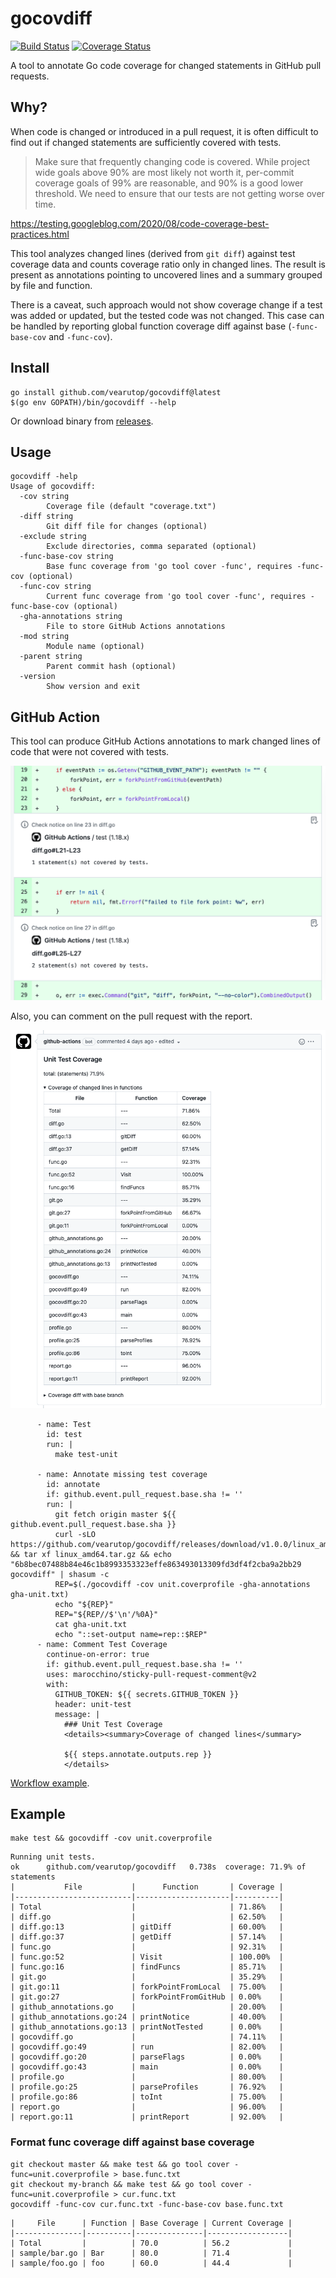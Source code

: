 # gocovdiff

[![Build Status](https://github.com/vearutop/gocovdiff/workflows/test-unit/badge.svg)](https://github.com/vearutop/gocovdiff/actions?query=branch%3Amaster+workflow%3Atest-unit)
[![Coverage Status](https://codecov.io/gh/vearutop/gocovdiff/branch/master/graph/badge.svg)](https://codecov.io/gh/vearutop/gocovdiff)

A tool to annotate Go code coverage for changed statements in GitHub pull requests.

## Why?

When code is changed or introduced in a pull request, it is often difficult to find out if changed statements are 
sufficiently covered with tests. 

> Make sure that frequently changing code is covered. While project wide goals above 90% are most likely not worth it, per-commit coverage goals of 99% are reasonable, and 90% is a good lower threshold. We need to ensure that our tests are not getting worse over time.

https://testing.googleblog.com/2020/08/code-coverage-best-practices.html

This tool analyzes changed lines (derived from `git diff`) against test coverage data and counts coverage ratio only in changed lines.
The result is present as annotations pointing to uncovered lines and a summary grouped by file and function.

There is a caveat, such approach would not show coverage change if a test was added or updated, but the tested code was not changed.
This case can be handled by reporting global function coverage diff against base (`-func-base-cov` and `-func-cov`). 

## Install

```
go install github.com/vearutop/gocovdiff@latest
$(go env GOPATH)/bin/gocovdiff --help
```

Or download binary from [releases](https://github.com/vearutop/gocovdiff/releases).

## Usage

```
gocovdiff -help
Usage of gocovdiff:
  -cov string
        Coverage file (default "coverage.txt")
  -diff string
        Git diff file for changes (optional)
  -exclude string
        Exclude directories, comma separated (optional)
  -func-base-cov string
        Base func coverage from 'go tool cover -func', requires -func-cov (optional)
  -func-cov string
        Current func coverage from 'go tool cover -func', requires -func-base-cov (optional)
  -gha-annotations string
        File to store GitHub Actions annotations
  -mod string
        Module name (optional)
  -parent string
        Parent commit hash (optional)
  -version
        Show version and exit
```

## GitHub Action

This tool can produce GitHub Actions annotations to mark changed lines of code that were not covered with tests.

![Annotations](./resources/annotations.png)

Also, you can comment on the pull request with the report.

![Comment](./resources/comment.png)

```
      - name: Test
        id: test
        run: |
          make test-unit

      - name: Annotate missing test coverage
        id: annotate
        if: github.event.pull_request.base.sha != ''
        run: |
          git fetch origin master ${{ github.event.pull_request.base.sha }}
          curl -sLO https://github.com/vearutop/gocovdiff/releases/download/v1.0.0/linux_amd64.tar.gz && tar xf linux_amd64.tar.gz && echo "6b8bec07488b84e46c1b8993353323effe863493013309fd3df4f2cba9a2bb29  gocovdiff" | shasum -c
          REP=$(./gocovdiff -cov unit.coverprofile -gha-annotations gha-unit.txt)
          echo "${REP}"
          REP="${REP//$'\n'/%0A}"
          cat gha-unit.txt
          echo "::set-output name=rep::$REP"
      - name: Comment Test Coverage
        continue-on-error: true
        if: github.event.pull_request.base.sha != ''
        uses: marocchino/sticky-pull-request-comment@v2
        with:
          GITHUB_TOKEN: ${{ secrets.GITHUB_TOKEN }}
          header: unit-test
          message: |
            ### Unit Test Coverage
            <details><summary>Coverage of changed lines</summary>
            
            ${{ steps.annotate.outputs.rep }}
            </details>

```

[Workflow example](https://github.com/bool64/dev/blob/v0.2.13/templates/github/workflows/test-unit.yml).


## Example 
```
make test && gocovdiff -cov unit.coverprofile
```
```
Running unit tests.
ok      github.com/vearutop/gocovdiff   0.738s  coverage: 71.9% of statements
|           File           |      Function       | Coverage |
|--------------------------|---------------------|----------|
| Total                    |                     | 71.86%   |
| diff.go                  |                     | 62.50%   |
| diff.go:13               | gitDiff             | 60.00%   |
| diff.go:37               | getDiff             | 57.14%   |
| func.go                  |                     | 92.31%   |
| func.go:52               | Visit               | 100.00%  |
| func.go:16               | findFuncs           | 85.71%   |
| git.go                   |                     | 35.29%   |
| git.go:11                | forkPointFromLocal  | 75.00%   |
| git.go:27                | forkPointFromGitHub | 0.00%    |
| github_annotations.go    |                     | 20.00%   |
| github_annotations.go:24 | printNotice         | 40.00%   |
| github_annotations.go:13 | printNotTested      | 0.00%    |
| gocovdiff.go             |                     | 74.11%   |
| gocovdiff.go:49          | run                 | 82.00%   |
| gocovdiff.go:20          | parseFlags          | 0.00%    |
| gocovdiff.go:43          | main                | 0.00%    |
| profile.go               |                     | 80.00%   |
| profile.go:25            | parseProfiles       | 76.92%   |
| profile.go:86            | toInt               | 75.00%   |
| report.go                |                     | 96.00%   |
| report.go:11             | printReport         | 92.00%   |
```

### Format func coverage diff against base coverage

```
git checkout master && make test && go tool cover -func=unit.coverprofile > base.func.txt 
git checkout my-branch && make test && go tool cover -func=unit.coverprofile > cur.func.txt
gocovdiff -func-cov cur.func.txt -func-base-cov base.func.txt
```

```
|     File      | Function | Base Coverage | Current Coverage |
|---------------|----------|---------------|------------------|
| Total         |          | 70.0          | 56.2             |
| sample/bar.go | Bar      | 80.0          | 71.4             |
| sample/foo.go | foo      | 60.0          | 44.4             |
```